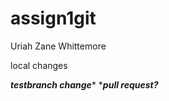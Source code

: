 # assign1git
Uriah Zane Whittemore

local changes

*****testbranch change******
****pull request?***

